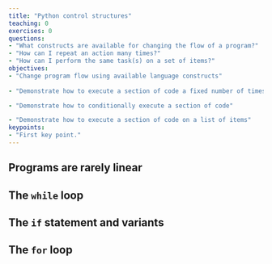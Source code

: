 ```yaml
---
title: "Python control structures"
teaching: 0
exercises: 0
questions:
- "What constructs are available for changing the flow of a program?"
- "How can I repeat an action many times?"
- "How can I perform the same task(s) on a set of items?"
objectives:
- "Change program flow using available language constructs"
 
- "Demonstrate how to execute a section of code a fixed number of times" 

- "Demonstrate how to conditionally execute a section of code" 

- "Demonstrate how to execute a section of code on a list of items"
keypoints:
- "First key point."
---
```


## Programs are rarely linear
 
## The `while` loop 

## The `if` statement and variants 

## The `for` loop
